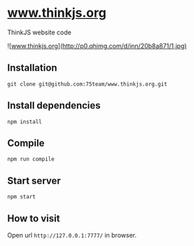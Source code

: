 # www.thinkjs.org

ThinkJS website code

![www.thinkjs.org](http://p0.qhimg.com/d/inn/20b8a871/1.jpg)

## Installation

```
git clone git@github.com:75team/www.thinkjs.org.git
```

## Install dependencies

```
npm install
```

## Compile

```
npm run compile
```

## Start server

```
npm start
```

## How to visit

Open url `http://127.0.0.1:7777/` in browser.